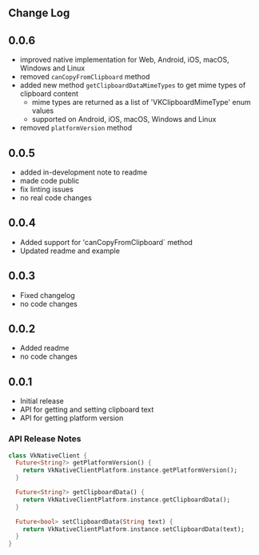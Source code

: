 ## Change Log

## 0.0.6

- improved native implementation for Web, Android, iOS, macOS, Windows and Linux
- removed `canCopyFromClipboard` method
- added new method `getClipboardDataMimeTypes` to get mime types of clipboard content
  - mime types are returned as a list of 'VKClipboardMimeType' enum values
  - supported on Android, iOS, macOS, Windows and Linux
- removed `platformVersion` method

## 0.0.5

- added in-development note to readme
- made code public
- fix linting issues
- no real code changes

## 0.0.4

- Added support for 'canCopyFromClipboard` method
- Updated readme and example

## 0.0.3

- Fixed changelog
- no code changes

## 0.0.2

- Added readme
- no code changes

## 0.0.1

- Initial release
- API for getting and setting clipboard text
- API for getting platform version

### API Release Notes

```dart
class VkNativeClient {
  Future<String?> getPlatformVersion() {
    return VkNativeClientPlatform.instance.getPlatformVersion();
  }

  Future<String?> getClipboardData() {
    return VkNativeClientPlatform.instance.getClipboardData();
  }

  Future<bool> setClipboardData(String text) {
    return VkNativeClientPlatform.instance.setClipboardData(text);
  }
}
```
